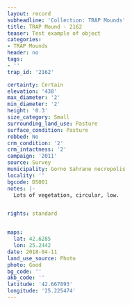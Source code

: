 ```yaml
---
layout: record
subheadline: 'Collection: TRAP Mounds'
title: TRAP Mound - 2162
teaser: Test example of object
categories:
- TRAP Mounds
header: no
tags:
- ''
trap_id: '2162'

certainty: Certain
elevation: '438'
max_diameter: '2'
min_diameter: '2'
height: '0.3'
size_category: Small
surrounding_land_use: Pasture
surface_condition: Pasture
robbed: No
crm_condition: '2'
crm_intactness: '2'
campaign: '2011'
source: Survey
municipality: Gorno Sahrane necropolis
locality: ''
bgcode: DS001
notes: |-
  Lots of vegetation, circular, low.


rights: standard


maps:
  lat: 42.6285
  lon: 25.2442
date: 2018-04-11
land_use_source: Photo
photo: Good
bg_code: ''
akb_code: ''
latitude: '42.667893'
longitude: '25.225474'
---
```

